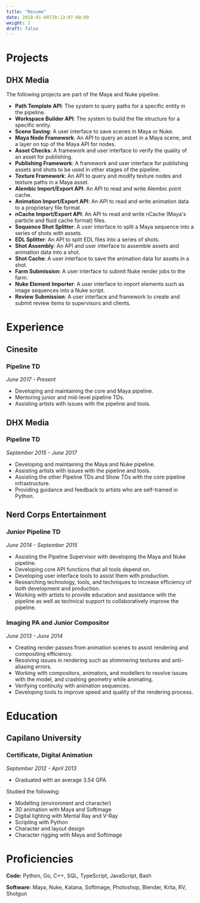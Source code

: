 ```yaml
---
title: "Resume"
date: 2018-01-08T20:13:07-08:00
weight: 1
draft: false
---
```



Projects
========

DHX Media
---------

The following projects are part of the Maya and Nuke pipeline.

- **Path Template API**: The system to query paths for a specific entity in the pipeline.
- **Workspace Builder API**: The system to build the file structure for a specific entity.
- **Scene Saving**: A user interface to save scenes in Maya or Nuke.
- **Maya Node Framework**: An API to query an asset in a Maya scene, and a layer on top of the Maya API for nodes.
- **Asset Checks**: A framework and user interface to verify the quality of an asset for publishing.
- **Publishing Framework**: A framework and user interface for publishing assets and shots to be used in other stages of the pipeline.
- **Texture Framework**: An API to query and modify texture nodes and texture paths in a Maya asset.
- **Alembic Import/Export API**: An API to read and write Alembic point cache.
- **Animation Import/Export API**: An API to read and write animation data to a proprietary file format.
- **nCache Import/Export API**: An API to read and write nCache (Maya's particle and fluid cache format) files.
- **Sequence Shot Splitter**: A user interface to split a Maya sequence into a series of shots with assets.
- **EDL Splitter**: An API to split EDL files into a series of shots.
- **Shot Assembly**: An API and user interface to assemble assets and animation data into a shot.
- **Shot Cache**: A user interface to save the animation data for assets in a shot.
- **Farm Submission**: A user interface to submit Nuke render jobs to the farm.
- **Nuke Element Importer**: A user interface to import elements such as image sequences into a Nuke script.
- **Review Submission**: A user interface and framework to create and submit review items to supervisors and clients.

Experience
==========

Cinesite
--------

### Pipeline TD
*June 2017 - Present*

- Developing and maintaining the core and Maya pipeline.
- Mentoring junior and mid-level pipeline TDs.
- Assisting artists with issues with the pipeline and tools.

DHX Media
---------

### Pipeline TD
*September 2015 - June 2017*

- Developing and maintaining the Maya and Nuke pipeline.
- Assisting artists with issues with the pipeline and tools.
- Assisting the other Pipeline TDs and Show TDs with the core pipeline
  infrastructure.
- Providing guidance and feedback to artists who are self-trained in Python.

Nerd Corps Entertainment
------------------------
### Junior Pipeline TD
*June 2014 - September 2015*

- Assisting the Pipeline Supervisor with developing the Maya and Nuke pipeline.
- Developing core API functions that all tools depend on.
- Developing user interface tools to assist them with production.
- Researching technology, tools, and techniques to increase efficiency of both
  development and production.
- Working with artists to provide education and assistance with the pipeline as
  well as technical support to collaboratively improve the pipeline.

### Imaging PA and Junior Compositor
*June 2013 - June 2014*

- Creating render passes from animation scenes to assist rendering and
  compositing efficiency.
- Resolving issues in rendering such as shimmering textures and anti-aliasing
  errors.
- Working with compositors, animators, and modellers to resolve issues with the
  model, and crashing geometry while animating.
- Verifying continuity with animation sequences.
- Developing tools to improve speed and quality of the rendering process.

Education
=========

Capilano University
-------------------

### Certificate, Digital Animation
*September 2012 - April 2013*

- Graduated with an average 3.54 GPA

Studied the following:

- Modelling (environment and character)
- 3D animation with Maya and Softimage
- Digital lighting with Mental Ray and V-Ray
- Scripting with Python
- Character and layout design
- Character rigging with Maya and Softimage

Proficiencies
=============

**Code:** Python, Go, C++, SQL, TypeScript, JavaScript, Bash

**Software:** Maya, Nuke, Katana, Softimage, Photoshop, Blender, Krita, RV, Shotgun
